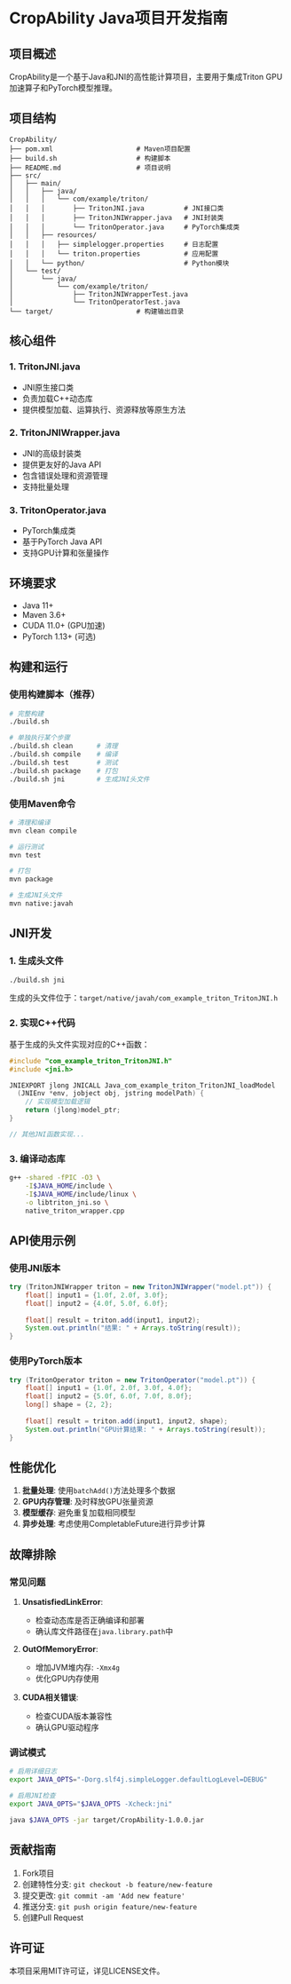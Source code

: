# CropAbility Java项目开发指南

## 项目概述

CropAbility是一个基于Java和JNI的高性能计算项目，主要用于集成Triton GPU加速算子和PyTorch模型推理。

## 项目结构

```
CropAbility/
├── pom.xml                     # Maven项目配置
├── build.sh                    # 构建脚本
├── README.md                   # 项目说明
├── src/
│   ├── main/
│   │   ├── java/
│   │   │   └── com/example/triton/
│   │   │       ├── TritonJNI.java          # JNI接口类
│   │   │       ├── TritonJNIWrapper.java   # JNI封装类  
│   │   │       └── TritonOperator.java     # PyTorch集成类
│   │   ├── resources/
│   │   │   ├── simplelogger.properties     # 日志配置
│   │   │   └── triton.properties           # 应用配置
│   │   └── python/                         # Python模块
│   └── test/
│       └── java/
│           └── com/example/triton/
│               ├── TritonJNIWrapperTest.java
│               └── TritonOperatorTest.java
└── target/                     # 构建输出目录
```

## 核心组件

### 1. TritonJNI.java
- JNI原生接口类
- 负责加载C++动态库
- 提供模型加载、运算执行、资源释放等原生方法

### 2. TritonJNIWrapper.java  
- JNI的高级封装类
- 提供更友好的Java API
- 包含错误处理和资源管理
- 支持批量处理

### 3. TritonOperator.java
- PyTorch集成类
- 基于PyTorch Java API
- 支持GPU计算和张量操作

## 环境要求

- Java 11+
- Maven 3.6+
- CUDA 11.0+ (GPU加速)
- PyTorch 1.13+ (可选)

## 构建和运行

### 使用构建脚本（推荐）

```bash
# 完整构建
./build.sh

# 单独执行某个步骤
./build.sh clean      # 清理
./build.sh compile    # 编译
./build.sh test       # 测试
./build.sh package    # 打包
./build.sh jni        # 生成JNI头文件
```

### 使用Maven命令

```bash
# 清理和编译
mvn clean compile

# 运行测试
mvn test

# 打包
mvn package

# 生成JNI头文件
mvn native:javah
```

## JNI开发

### 1. 生成头文件

```bash
./build.sh jni
```

生成的头文件位于：`target/native/javah/com_example_triton_TritonJNI.h`

### 2. 实现C++代码

基于生成的头文件实现对应的C++函数：

```cpp
#include "com_example_triton_TritonJNI.h"
#include <jni.h>

JNIEXPORT jlong JNICALL Java_com_example_triton_TritonJNI_loadModel
  (JNIEnv *env, jobject obj, jstring modelPath) {
    // 实现模型加载逻辑
    return (jlong)model_ptr;
}

// 其他JNI函数实现...
```

### 3. 编译动态库

```bash
g++ -shared -fPIC -O3 \
    -I$JAVA_HOME/include \
    -I$JAVA_HOME/include/linux \
    -o libtriton_jni.so \
    native_triton_wrapper.cpp
```

## API使用示例

### 使用JNI版本

```java
try (TritonJNIWrapper triton = new TritonJNIWrapper("model.pt")) {
    float[] input1 = {1.0f, 2.0f, 3.0f};
    float[] input2 = {4.0f, 5.0f, 6.0f};
    
    float[] result = triton.add(input1, input2);
    System.out.println("结果: " + Arrays.toString(result));
}
```

### 使用PyTorch版本

```java
try (TritonOperator triton = new TritonOperator("model.pt")) {
    float[] input1 = {1.0f, 2.0f, 3.0f, 4.0f};
    float[] input2 = {5.0f, 6.0f, 7.0f, 8.0f};
    long[] shape = {2, 2};
    
    float[] result = triton.add(input1, input2, shape);
    System.out.println("GPU计算结果: " + Arrays.toString(result));
}
```

## 性能优化

1. **批量处理**: 使用`batchAdd()`方法处理多个数据
2. **GPU内存管理**: 及时释放GPU张量资源
3. **模型缓存**: 避免重复加载相同模型
4. **异步处理**: 考虑使用CompletableFuture进行异步计算

## 故障排除

### 常见问题

1. **UnsatisfiedLinkError**: 
   - 检查动态库是否正确编译和部署
   - 确认库文件路径在`java.library.path`中

2. **OutOfMemoryError**:
   - 增加JVM堆内存: `-Xmx4g`
   - 优化GPU内存使用

3. **CUDA相关错误**:
   - 检查CUDA版本兼容性
   - 确认GPU驱动程序

### 调试模式

```bash
# 启用详细日志
export JAVA_OPTS="-Dorg.slf4j.simpleLogger.defaultLogLevel=DEBUG"

# 启用JNI检查
export JAVA_OPTS="$JAVA_OPTS -Xcheck:jni"

java $JAVA_OPTS -jar target/CropAbility-1.0.0.jar
```

## 贡献指南

1. Fork项目
2. 创建特性分支: `git checkout -b feature/new-feature`
3. 提交更改: `git commit -am 'Add new feature'`
4. 推送分支: `git push origin feature/new-feature`
5. 创建Pull Request

## 许可证

本项目采用MIT许可证，详见LICENSE文件。
